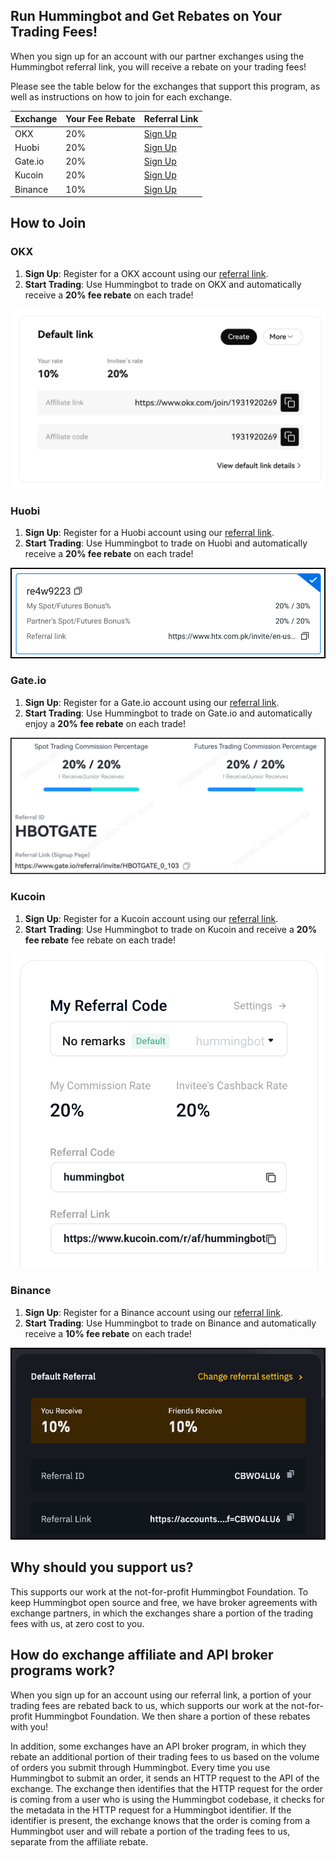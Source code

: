 ## Run Hummingbot and Get Rebates on Your Trading Fees!

When you sign up for an account with our partner exchanges using the Hummingbot referral link, you will receive a rebate on your trading fees!

Please see the table below for the exchanges that support this program, as well as instructions on how to join for each exchange.

| Exchange | Your Fee Rebate        | Referral Link |
|----------|-------------------|---------------|
| OKX      | 20%             | [Sign Up](https://www.okx.com/join/1931920269) |
| Huobi    | 20%               | [Sign Up](https://www.htx.com.pk/invite/en-us/1h?invite_code=re4w9223) |
| Gate.io  | 20%               | [Sign Up](https://www.gate.io/referral/invite/HBOTGATE_0_103) |
| Kucoin   | 20%             | [Sign Up](https://www.kucoin.com/r/af/hummingbot) |
| Binance  | 10%               | [Sign Up](https://accounts.binance.com/register?ref=CBWO4LU6) |


## How to Join

### OKX

1. **Sign Up**: Register for a OKX account using our [referral link](https://www.okx.com/join/1931920269).
2. **Start Trading**: Use Hummingbot to trade on OKX and automatically receive a **20% fee rebate** on each trade!

[![OKX](okx-1.png)](okx-1.png)

### Huobi

1. **Sign Up**: Register for a Huobi account using our [referral link](https://www.htx.com.pk/invite/en-us/1h?invite_code=re4w9223).
2. **Start Trading**: Use Hummingbot to trade on Huobi and automatically receive a **20% fee rebate** on each trade!

[![Huobi](huobi-1.png)](huobi-1.png)

### Gate.io

1. **Sign Up**: Register for a Gate.io account using our [referral link](https://www.gate.io/referral/invite/HBOTGATE_0_103).
2. **Start Trading**: Use Hummingbot to trade on Gate.io and automatically enjoy a **20% fee rebate** on each trade!

[![Gate.io](gateio-1.png)](gateio-1.png)

### Kucoin

1. **Sign Up**: Register for a Kucoin account using our [referral link](https://www.kucoin.com/r/af/hummingbot).
2. **Start Trading**: Use Hummingbot to trade on Kucoin and receive a **20% fee rebate** fee rebate on each trade!

[![Kucoin](kucoin-1.png)](kucoin-1.png)

### Binance

1. **Sign Up**: Register for a Binance account using our [referral link](https://accounts.binance.com/register?ref=CBWO4LU6).
2. **Start Trading**: Use Hummingbot to trade on Binance and automatically receive a **10% fee rebate** on each trade!

[![Binance](binance-1.png)](binance-1.png)


## Why should you support us?

This supports our work at the not-for-profit Hummingbot Foundation. To keep Hummingbot open source and free, we have broker agreements with exchange partners, in which the exchanges share a portion of the trading fees with us, at zero cost to you.

## How do exchange affiliate and API broker programs work?

When you sign up for an account using our referral link, a portion of your trading fees are rebated back to us, which supports our work at the not-for-profit Hummingbot Foundation. We then share a portion of these rebates with you!

In addition, some exchanges have an API broker program, in which they rebate an additional portion of their trading fees to us based on the volume of orders you submit through Hummingbot. Every time you use Hummingbot to submit an order, it sends an HTTP request to the API of the exchange. The exchange then identifies that the HTTP request for the order is coming from a user who is using the Hummingbot codebase, it checks for the metadata in the HTTP request for a Hummingbot identifier. If the identifier is present, the exchange knows that the order is coming from a Hummingbot user and will rebate a portion of the trading fees to us, separate from the affiliate rebate.
 